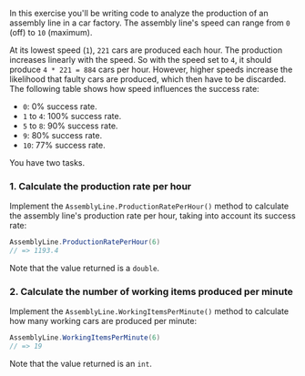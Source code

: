 In this exercise you'll be writing code to analyze the production of an assembly line in a car factory. The assembly line's speed can range from `0` (off) to `10` (maximum).

At its lowest speed (`1`), `221` cars are produced each hour. The production increases linearly with the speed. So with the speed set to `4`, it should produce `4 * 221 = 884` cars per hour. However, higher speeds increase the likelihood that faulty cars are produced, which then have to be discarded. The following table shows how speed influences the success rate:

- `0`: 0% success rate.
- `1` to `4`: 100% success rate.
- `5` to `8`: 90% success rate.
- `9`: 80% success rate.
- `10`: 77% success rate.

You have two tasks.

### 1. Calculate the production rate per hour

Implement the `AssemblyLine.ProductionRatePerHour()` method to calculate the assembly line's production rate per hour, taking into account its success rate:

```csharp
AssemblyLine.ProductionRatePerHour(6)
// => 1193.4
```

Note that the value returned is a `double`.

### 2. Calculate the number of working items produced per minute

Implement the `AssemblyLine.WorkingItemsPerMinute()` method to calculate how many working cars are produced per minute:

```csharp
AssemblyLine.WorkingItemsPerMinute(6)
// => 19
```

Note that the value returned is an `int`.
